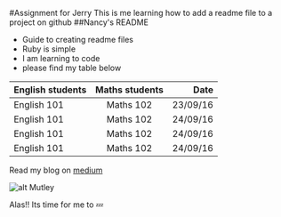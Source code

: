 #Assignment for Jerry
This is me learning how to add a readme file to a project on github
##Nancy's README
* Guide to creating readme files
* Ruby is simple
* I am learning to code
* please find my table below

| English students | Maths students|Date|
| ------------- |:-------------:| -----:|
| English 101   | Maths 102     | 23/09/16|
| English 101   | Maths 102      |  24/09/16 |
| English 101   | Maths 102      |   24/09/16 |
|English 101    | Maths 102      |   24/09/16 |

Read my blog on [medium](https://medium.com/@nancy.ewurum/techwomenafrica-and-i-f4260bd14d0f#.jqvw28ryl)

![alt Mutley](https://media.giphy.com/media/3oEjHAUOqG3lSS0f1C/giphy.gif "Muttley's giggles")

Alas!! Its time for me to :zzz:
